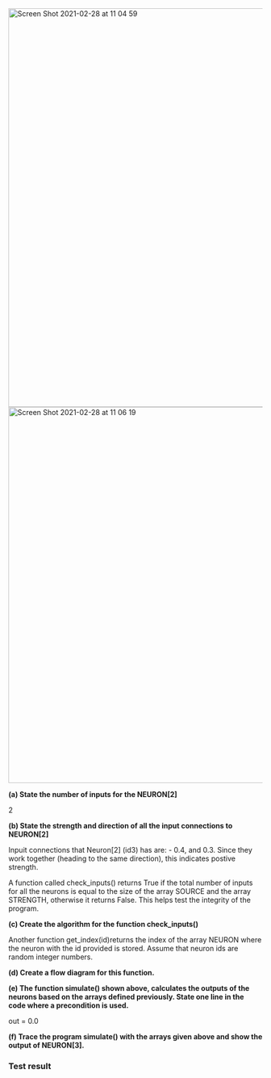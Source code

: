 <img width="790" alt="Screen Shot 2021-02-28 at 11 04 59" src="https://user-images.githubusercontent.com/60457723/109412204-05b52d80-79ea-11eb-92e5-e10d10a67cb1.png">
<img width="745" alt="Screen Shot 2021-02-28 at 11 06 19" src="https://user-images.githubusercontent.com/60457723/109412208-0cdc3b80-79ea-11eb-872c-7be05a29e9ea.png">

**(a) State the number of inputs for the NEURON[2]**

2

**(b) State the strength and direction of all the input connections to NEURON[2]**

Inpuit connections that Neuron[2] (id3) has are: - 0.4, and 0.3.
Since they work together (heading to the same direction), this indicates postive strength.

A function called check_inputs() returns True  if the total number of inputs for all the neurons is equal to the size of the array SOURCE and the array STRENGTH, otherwise it returns False. This helps test the integrity of the program.
 
**(c) Create the algorithm for the function check_inputs()**



Another function get_index(id)returns the index of the array NEURON where the neuron with the id provided is stored. Assume that neuron ids are random integer numbers. 

**(d) Create a flow diagram for this function.**

**(e) The function simulate() shown above, calculates the outputs of the neurons based on the arrays defined previously.  State one line in the code where a precondition is used.**

out = 0.0

**(f) Trace the program simulate() with the arrays given above and show the output of NEURON[3].**


### Test result 

